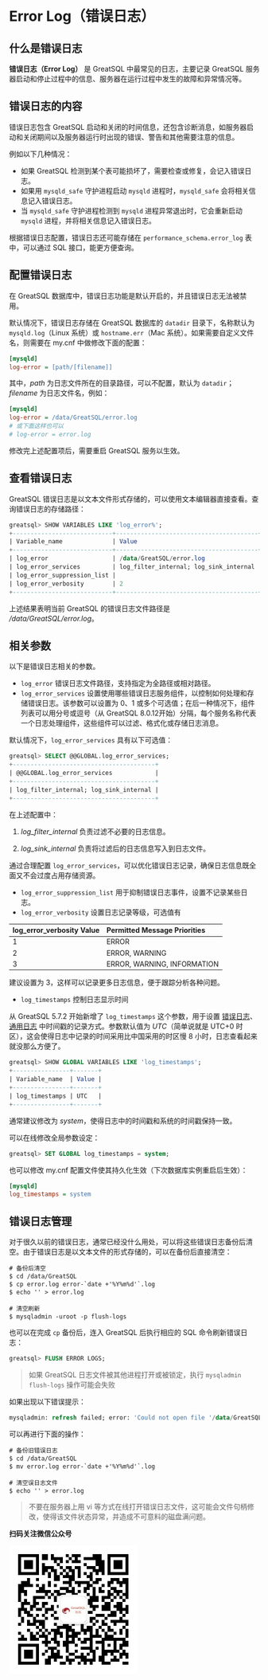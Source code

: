 # Error Log（错误日志）

## 什么是错误日志

**错误日志（Error Log）** 是 GreatSQL 中最常见的日志，主要记录 GreatSQL 服务器启动和停止过程中的信息、服务器在运行过程中发生的故障和异常情况等。

## 错误日志的内容

错误日志包含 GreatSQL 启动和关闭的时间信息，还包含诊断消息，如服务器启动和关闭期间以及服务器运行时出现的错误、警告和其他需要注意的信息。

例如以下几种情况：
- 如果 GreatSQL 检测到某个表可能损坏了，需要检查或修复，会记入错误日志。
- 如果用 `mysqld_safe` 守护进程启动 `mysqld` 进程时，`mysqld_safe` 会将相关信息记入错误日志。
- 当 `mysqld_safe` 守护进程检测到 `mysqld` 进程异常退出时，它会重新启动 `mysqld` 进程，并将相关信息记入错误日志。

根据错误日志配置，错误日志还可能存储在 `performance_schema.error_log` 表中，可以通过 SQL 接口，能更方便查询。

## 配置错误日志

在 GreatSQL 数据库中，错误日志功能是默认开启的，并且错误日志无法被禁用。

默认情况下，错误日志存储在 GreatSQL 数据库的 `datadir` 目录下，名称默认为 `mysqld.log`（Linux 系统）或 `hostname.err`（Mac 系统）。如果需要自定义文件名，则需要在 my.cnf 中做修改下面的配置：

```ini
[mysqld]
log-error = [path/[filename]] 
```
其中，*path* 为日志文件所在的目录路径，可以不配置，默认为 `datadir`；*filename* 为日志文件名，例如：

```ini
[mysqld]
log-error = /data/GreatSQL/error.log
# 或下面这样也可以
# log-error = error.log
```

修改完上述配置项后，需要重启 GreatSQL 服务以生效。

## 查看错误日志

GreatSQL 错误日志是以文本文件形式存储的，可以使用文本编辑器直接查看。查询错误日志的存储路径：

```sql
greatsql> SHOW VARIABLES LIKE 'log_error%';
+----------------------------+----------------------------------------+
| Variable_name              | Value                                  |
+----------------------------+----------------------------------------+
| log_error                  | /data/GreatSQL/error.log                |
| log_error_services         | log_filter_internal; log_sink_internal |
| log_error_suppression_list |                                        |
| log_error_verbosity        | 2                                      |
+----------------------------+----------------------------------------+
```
上述结果表明当前 GreatSQL 的错误日志文件路径是 */data/GreatSQL/error.log*。

## 相关参数

以下是错误日志相关的参数。

- `log_error` 错误日志文件路径，支持指定为全路径或相对路径。
- `log_error_services` 设置使用哪些错误日志服务组件，以控制如何处理和存储错误日志。该参数可以设置为 0、1 或多个可选值；在后一种情况下，组件列表可以用分号或逗号（从 GreatSQL 8.0.12开始）分隔，每个服务名称代表一个日志处理组件，这些组件可以过滤、格式化或存储日志消息。

默认情况下，`log_error_services` 具有以下可选值：

```sql
greatsql> SELECT @@GLOBAL.log_error_services;
+----------------------------------------+
| @@GLOBAL.log_error_services            |
+----------------------------------------+
| log_filter_internal; log_sink_internal |
+----------------------------------------+
```

在上述配置中：

1. *log_filter_internal* 负责过滤不必要的日志信息。

2. *log_sink_internal* 负责将过滤后的日志信息写入到日志文件。

通过合理配置 `log_error_services`，可以优化错误日志记录，确保日志信息既全面又不会过度占用存储资源。

- `log_error_suppression_list` 用于抑制错误日志事件，设置不记录某些日志。
- `log_error_verbosity` 设置日志记录等级，可选值有

| log_error_verbosity Value | Permitted Message Priorities |
| :------------------------ | :--------------------------- |
| 1                         | ERROR                        |
| 2                         | ERROR, WARNING               |
| 3                         | ERROR, WARNING, INFORMATION  |

建议设置为 3，这样可以记录更多日志信息，便于跟踪分析各种问题。

- `log_timestamps` 控制日志显示时间

从 GreatSQL 5.7.2 开始新增了 `log_timestamps` 这个参数，用于设置 [错误日志](./)、[通用日志](./4-7-greatsql-query-log.md) 中时间戳的记录方式。参数默认值为 *UTC*（简单说就是 UTC+0 时区），这会使得日志中记录的时间采用比中国采用的时区慢 8 小时，日志查看起来就没那么方便了。

```sql
greatsql> SHOW GLOBAL VARIABLES LIKE 'log_timestamps';
+----------------+-------+
| Variable_name  | Value |
+----------------+-------+
| log_timestamps | UTC   |
+----------------+-------+
```
通常建议修改为 *system*，使得日志中的时间戳和系统的时间戳保持一致。

可以在线修改全局参数设定：
```sql
greatsql> SET GLOBAL log_timestamps = system;
```

也可以修改 my.cnf 配置文件使其持久化生效（下次数据库实例重启后生效）：

```ini
[mysqld]
log_timestamps = system
```

## 错误日志管理

对于很久以前的错误日志，通常已经没什么用处，可以将这些错误日志备份后清空。由于错误日志是以文本文件的形式存储的，可以在备份后直接清空：

```shell
# 备份后清空
$ cd /data/GreatSQL
$ cp error.log error-`date +'%Y%m%d'`.log
$ echo '' > error.log

# 清空刷新
$ mysqladmin -uroot -p flush-logs
```

也可以在完成 `cp` 备份后，连入 GreatSQL 后执行相应的 SQL 命令刷新错误日志：

```sql
greatsql> FLUSH ERROR LOGS;
```


> 如果 GreatSQL 日志文件被其他进程打开或被锁定，执行 `mysqladmin flush-logs` 操作可能会失败

如果出现以下错误提示：

```sql
mysqladmin: refresh failed; error: 'Could not open file '/data/GreatSQL/error.log' for error logging.'
```

可以再进行下面的操作：

```shell
# 备份旧错误日志
$ cd /data/GreatSQL
$ mv error.log error-`date +'%Y%m%d'`.log

# 清空误日志文件
$ echo '' > error.log
```

> 不要在服务器上用 vi 等方式在线打开错误日志文件，这可能会文件句柄修改，使得该文件状态异常，并造成不可意料的磁盘满问题。

**扫码关注微信公众号**

![greatsql-wx](../greatsql-wx.jpg)
